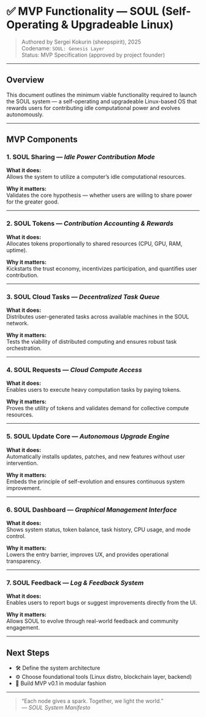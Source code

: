 # ✅ MVP Functionality — SOUL (Self-Operating & Upgradeable Linux)

> Authored by Sergei Kokurin (sheepspirit), 2025  
> Codename: `SOUL: Genesis Layer`  
> Status: MVP Specification (approved by project founder)

---

## Overview

This document outlines the minimum viable functionality required to launch the SOUL system — a self-operating and upgradeable Linux-based OS that rewards users for contributing idle computational power and evolves autonomously.

---

## MVP Components

### 1. SOUL Sharing — *Idle Power Contribution Mode*
**What it does:**  
Allows the system to utilize a computer’s idle computational resources.

**Why it matters:**  
Validates the core hypothesis — whether users are willing to share power for the greater good.

---

### 2. SOUL Tokens — *Contribution Accounting & Rewards*
**What it does:**  
Allocates tokens proportionally to shared resources (CPU, GPU, RAM, uptime).

**Why it matters:**  
Kickstarts the trust economy, incentivizes participation, and quantifies user contribution.

---

### 3. SOUL Cloud Tasks — *Decentralized Task Queue*
**What it does:**  
Distributes user-generated tasks across available machines in the SOUL network.

**Why it matters:**  
Tests the viability of distributed computing and ensures robust task orchestration.

---

### 4. SOUL Requests — *Cloud Compute Access*
**What it does:**  
Enables users to execute heavy computation tasks by paying tokens.

**Why it matters:**  
Proves the utility of tokens and validates demand for collective compute resources.

---

### 5. SOUL Update Core — *Autonomous Upgrade Engine*
**What it does:**  
Automatically installs updates, patches, and new features without user intervention.

**Why it matters:**  
Embeds the principle of self-evolution and ensures continuous system improvement.

---

### 6. SOUL Dashboard — *Graphical Management Interface*
**What it does:**  
Shows system status, token balance, task history, CPU usage, and mode control.

**Why it matters:**  
Lowers the entry barrier, improves UX, and provides operational transparency.

---

### 7. SOUL Feedback — *Log & Feedback System*
**What it does:**  
Enables users to report bugs or suggest improvements directly from the UI.

**Why it matters:**  
Allows SOUL to evolve through real-world feedback and community engagement.

---

## Next Steps

- 🛠 Define the system architecture
- ⚙️ Choose foundational tools (Linux distro, blockchain layer, backend)
- 🧱 Build MVP v0.1 in modular fashion

---

> “Each node gives a spark. Together, we light the world.”  
> — *SOUL System Manifesto*
